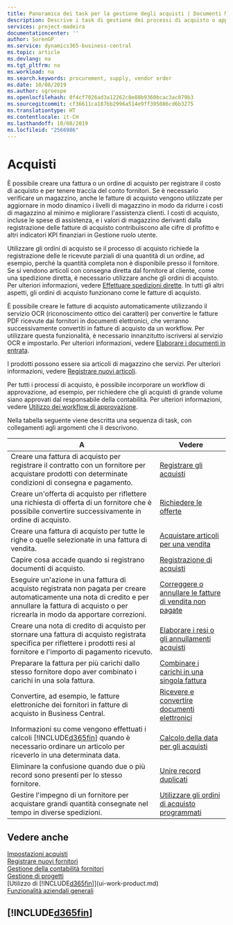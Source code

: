 ```yaml
---
title: Panoramica dei task per la gestione degli acquisti | Documenti Microsoft
description: Descrive i task di gestione dei processi di acquisto o approvvigionamento, incluso l'utilizzo delle fatture di acquisto e degli ordini di acquisto.
services: project-madeira
documentationcenter: ''
author: SorenGP
ms.service: dynamics365-business-central
ms.topic: article
ms.devlang: na
ms.tgt_pltfrm: na
ms.workload: na
ms.search.keywords: procurement, supply, vendor order
ms.date: 10/08/2019
ms.author: sgroespe
ms.openlocfilehash: 0f4cf7026ad3a12262c8e88b9360bcac3ac079b3
ms.sourcegitcommit: cf36611ca187bb2996a514e9ff395086cd6b3275
ms.translationtype: HT
ms.contentlocale: it-CH
ms.lasthandoff: 10/08/2019
ms.locfileid: "2566986"
---
```

# <a name="purchasing"></a>Acquisti
È possibile creare una fattura o un ordine di acquisto per registrare il costo di acquisto e per tenere traccia del conto fornitori. Se è necessario verificare un magazzino, anche le fatture di acquisto vengono utilizzate per aggiornare in modo dinamico i livelli di magazzino in modo da ridurre i costi di magazzino al minimo e migliorare l'assistenza clienti. I costi di acquisto, incluse le spese di assistenza, e i valori di magazzino derivanti dalla registrazione delle fatture di acquisto contribuiscono alle cifre di profitto e altri indicatori KPI finanziari in Gestione ruolo utente.

Utilizzare gli ordini di acquisto se il processo di acquisto richiede la registrazione delle le ricevute parziali di una quantità di un ordine, ad esempio, perché la quantità completa non è disponibile presso il fornitore. Se si vendono articoli con consegna diretta dal fornitore al cliente, come una spedizione diretta, è necessario utilizzare anche gli ordini di acquisto. Per ulteriori informazioni, vedere [Effettuare spedizioni dirette](sales-how-drop-shipment.md). In tutti gli altri aspetti, gli ordini di acquisto funzionano come le fatture di acquisto.

È possibile creare le fatture di acquisto automaticamente utilizzando il servizio OCR (riconoscimento ottico dei caratteri) per convertire le fatture PDF ricevute dai fornitori in documenti elettronici, che verranno successivamente convertiti in fatture di acquisto da un workflow. Per utilizzare questa funzionalità, è necessario innanzitutto iscriversi al servizio OCR e impostarlo. Per ulteriori informazioni, vedere [Elaborare i documenti in entrata](across-process-income-documents.md).      

I prodotti possono essere sia articoli di magazzino che servizi. Per ulteriori informazioni, vedere [Registrare nuovi articoli](inventory-how-register-new-items.md).

Per tutti i processi di acquisto, è possibile incorporare un workflow di approvazione, ad esempio, per richiedere che gli acquisti di grande volume siano approvati dal responsabile della contabilità. Per ulteriori informazioni, vedere [Utilizzo dei workflow di approvazione](across-how-use-approval-workflows.md).

Nella tabella seguente viene descritta una sequenza di task, con collegamenti agli argomenti che li descrivono.

| A | Vedere |
| --- | --- |
| Creare una fattura di acquisto per registrare il contratto con un fornitore per acquistare prodotti con determinate condizioni di consegna e pagamento. |[Registrare gli acquisti](purchasing-how-record-purchases.md) |
|Creare un'offerta di acquisto per riflettere una richiesta di offerta di un fornitore che è possibile convertire successivamente in ordine di acquisto.|[Richiedere le offerte](purchasing-how-request-quotes.md)|
| Creare una fattura di acquisto per tutte le righe o quelle selezionate in una fattura di vendita. |[Acquistare articoli per una vendita](purchasing-how-purchase-products-sale.md) |
|Capire cosa accade quando si registrano documenti di acquisto.|[Registrazione di acquisti](ui-post-purchases.md)|
| Eseguire un'azione in una fattura di acquisto registrata non pagata per creare automaticamente una nota di credito e per annullare la fattura di acquisto o per ricrearla in modo da apportare correzioni. |[Correggere o annullare le fatture di vendita non pagate](purchasing-how-correct-cancel-unpaid-purchase-invoices.md) |
| Creare una nota di credito di acquisto per stornare una fattura di acquisto registrata specifica per riflettere i prodotti resi al fornitore e l'importo di pagamento ricevuto. |[Elaborare i resi o gli annullamenti acquisti](purchasing-how-register-new-vendors.md) |
|Preparare la fattura per più carichi dallo stesso fornitore dopo aver combinato i carichi in una sola fattura.|[Combinare i carichi in una singola fattura](purchasing-how-to-combine-receipts.md)|
|Convertire, ad esempio, le fatture elettroniche dei fornitori in fatture di acquisto in Business Central.|[Ricevere e convertire documenti elettronici](purchasing-how-to-receive-and-convert-electronic-documents.md)|
| Informazioni su come vengono effettuati i calcoli [!INCLUDE[d365fin](includes/d365fin_md.md)] quando è necessario ordinare un articolo per riceverlo in una determinata data.|[Calcolo della data per gli acquisti](purchasing-date-calculation-for-purchases.md)|
|Eliminare la confusione quando due o più record sono presenti per lo stesso fornitore.|[Unire record duplicati](sales-how-merge-duplicate-records.md)|
|Gestire l'impegno di un fornitore per acquistare grandi quantità consegnate nel tempo in diverse spedizioni.|[Utilizzare gli ordini di acquisto programmati](sales-how-to-create-blanket-sales-orders.md)|

## <a name="see-also"></a>Vedere anche
[Impostazioni acquisti](purchasing-setup-purchasing.md)  
[Registrare nuovi fornitori](purchasing-how-register-new-vendors.md)  
[Gestione della contabilità fornitori](payables-manage-payables.md)  
[Gestione di progetti](projects-manage-projects.md)    
[Utilizzo di [!INCLUDE[d365fin](includes/d365fin_md.md)]](ui-work-product.md)  
[Funzionalità aziendali generali](ui-across-business-areas.md)

## [!INCLUDE[d365fin](includes/free_trial_md.md)]  

